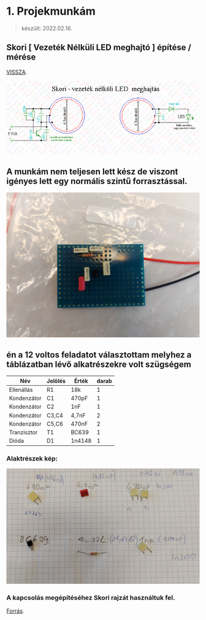 # 1. Projekmunkám 

> készült: 2022.02.16.

## Skori [ Vezeték Nélküli LED meghajtó ] építése / mérése

[VISSZA](https://ciganyvajda2005.github.io/Szabo-Kristof-Portfolio-/).

![kapcsolasirajz](kapocs.jpg "a kapcsolasi rajz")

## A munkám nem teljesen lett kész de viszont igényes lett egy normális szintű forrasztással.

![fenykep](done.jpg "Az elkészült kapcsolás")

## én a 12 voltos feladatot választottam melyhez a táblázatban lévő alkatrészekre volt szügségem 

|Név|Jelölés|Érték|darab|
|----|----|----|------|
|Ellenállás|R1|18k|1|
|Kondenzátor|C1|470pF|1|
|Kondenzátor|C2|1nF|1|
|Kondenzátor|C3,C4|4,7nF|2|
|Kondenzátor|C5,C6|470nF|2|
|Tranzisztor|T1|BC639|1 
|Dióda|D1|1n4148|1|

### Alaktrészek kép:

![alkatrész](alkatresz.jpg)

### A kapcsolás megépítéséhez Skori rajzát használtuk fel. 

[Forrás](http://skory.gylcomp.hu/kapcs/kapcs.html).

